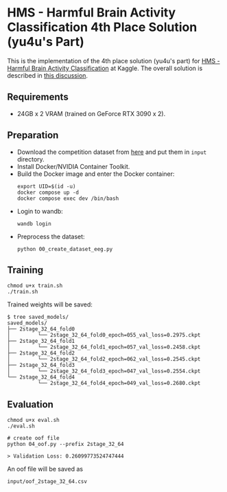 # HMS - Harmful Brain Activity Classification 4th Place Solution (yu4u's Part)

This is the implementation of the 4th place solution (yu4u's part) for [HMS - Harmful Brain Activity Classification](https://www.kaggle.com/competitions/hms-harmful-brain-activity-classification) at Kaggle.
The overall solution is described in [this discussion](https://www.kaggle.com/competitions/hms-harmful-brain-activity-classification/discussion/492240).

## Requirements

- 24GB x 2 VRAM (trained on GeForce RTX 3090 x 2).

## Preparation
- Download the competition dataset from [here](https://www.kaggle.com/competitions/hms-harmful-brain-activity-classification/data) and put them in `input` directory.
- Install Docker/NVIDIA Container Toolkit.
- Build the Docker image and enter the Docker container:
    ```shell
    export UID=$(id -u)
    docker compose up -d
    docker compose exec dev /bin/bash
    ```
- Login to wandb:
    ```shell
    wandb login
    ```
- Preprocess the dataset:
    ```shell
    python 00_create_dataset_eeg.py
    ```


## Training

```shell
chmod u+x train.sh
./train.sh
```

Trained weights will be saved:

```shell
$ tree saved_models/
saved_models/
├── 2stage_32_64_fold0
│         └── 2stage_32_64_fold0_epoch=055_val_loss=0.2975.ckpt
├── 2stage_32_64_fold1
│         └── 2stage_32_64_fold1_epoch=057_val_loss=0.2458.ckpt
├── 2stage_32_64_fold2
│         └── 2stage_32_64_fold2_epoch=062_val_loss=0.2545.ckpt
├── 2stage_32_64_fold3
│         └── 2stage_32_64_fold3_epoch=047_val_loss=0.2554.ckpt
└── 2stage_32_64_fold4
          └── 2stage_32_64_fold4_epoch=049_val_loss=0.2680.ckpt
```

## Evaluation

```shell
chmod u+x eval.sh
./eval.sh

# create oof file
python 04_oof.py --prefix 2stage_32_64

> Validation Loss: 0.26099773524747444
```

An oof file will be saved as

```shell
input/oof_2stage_32_64.csv
```
